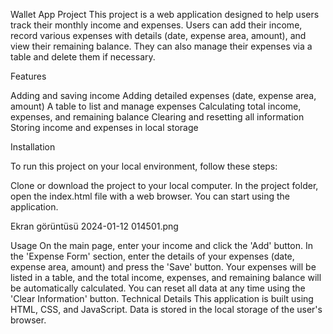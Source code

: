 Wallet App Project
This project is a web application designed to help users track their monthly income and expenses. Users can add their income, record various expenses with details (date, expense area, amount), and view their remaining balance. They can also manage their expenses via a table and delete them if necessary.



Features


Adding and saving income
Adding detailed expenses (date, expense area, amount)
A table to list and manage expenses
Calculating total income, expenses, and remaining balance
Clearing and resetting all information
Storing income and expenses in local storage


Installation


To run this project on your local environment, follow these steps:

Clone or download the project to your local computer.
In the project folder, open the index.html file with a web browser.
You can start using the application.

Ekran görüntüsü 2024-01-12 014501.png

Usage
On the main page, enter your income and click the 'Add' button.
In the 'Expense Form' section, enter the details of your expenses (date, expense area, amount) and press the 'Save' button.
Your expenses will be listed in a table, and the total income, expenses, and remaining balance will be automatically calculated.
You can reset all data at any time using the 'Clear Information' button.
Technical Details
This application is built using HTML, CSS, and JavaScript. Data is stored in the local storage of the user's browser.




